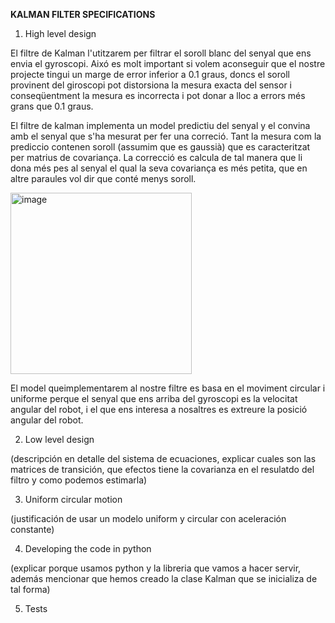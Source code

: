 **KALMAN FILTER SPECIFICATIONS**

1. High level design

El filtre de Kalman l'utitzarem per filtrar el soroll blanc del senyal que ens envia el gyroscopi. Aixó es molt important si volem aconseguir que el nostre projecte tingui un marge de error inferior a 0.1 graus, doncs el soroll provinent del giroscopi pot distorsiona la mesura exacta del sensor i conseqüentment la mesura es incorrecta i pot donar a lloc a errors més grans que 0.1 graus.

El filtre de kalman implementa un model predictiu del senyal y el convina amb el senyal que s'ha mesurat per fer una correció. Tant la mesura com la prediccio contenen soroll (assumim que es gaussià) que es caracteritzat per matrius de covariança. La correcció es calcula de tal manera que li dona més pes al senyal el qual la seva covariança es més petita, que en altre paraules vol dir que conté menys soroll.


<img width="290" alt="image" src="https://user-images.githubusercontent.com/101046951/204100886-96920426-f7ed-485c-af04-e25811b3d181.png">



El model queimplementarem al nostre filtre es basa en el moviment circular i uniforme perque el senyal que ens arriba del gyroscopi es la velocitat angular del robot, i el que ens interesa a nosaltres es extreure la posició angular del robot.


2. Low level design

(descripción en detalle del sistema de ecuaciones, explicar cuales son las matrices de transición, que efectos tiene la covarianza en el resulatdo del filtro y como podemos estimarla)


3. Uniform circular motion

(justificación de usar un modelo uniform y circular con aceleración constante)

4. Developing the code in python

(explicar porque usamos python y la libreria que vamos a hacer servir, además mencionar que hemos creado la clase Kalman que se inicializa de tal forma)


5. Tests
